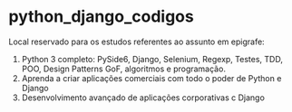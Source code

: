 # python_django_codigos

Local reservado para os estudos referentes ao assunto em epigrafe: 

1. Python 3 completo: PySide6, Django, Selenium, Regexp, Testes, TDD, POO, Design Patterns GoF, algoritmos e programação.
2. Aprenda a criar aplicações comerciais com todo o poder de Python e Django
3. Desenvolvimento avançado de aplicações corporativas c Django
